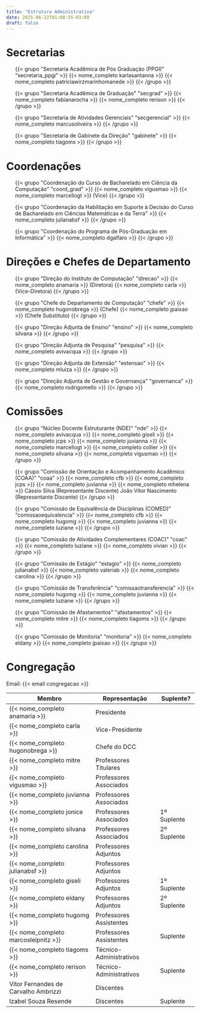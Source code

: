 ```yaml
---
title: "Estrutura Administrativa"
date: 2025-06-22T01:08:55-03:00
draft: false
---
```


# Secretarias

<ul class="cards-pessoais">
  {{< grupo "Secretaria Acadêmica de Pós Graduação (PPGI)" "secretaria_ppgi" >}}
    <span>{{< nome_completo karlasantanna >}}</span>
    <span>{{< nome_completo patriciawirzmarinhomanede >}}</span>
  {{< /grupo >}}

  {{< grupo "Secretaria Acadêmica de Graduação" "secgrad" >}}
    <span>{{< nome_completo fabianarocha >}}</span>
    <span>{{< nome_completo rerison >}}</span>
  {{< /grupo >}}

  {{< grupo "Secretaria de Atividades Gerenciais" "secgerencial" >}}
    <span>{{< nome_completo marcusoliveira >}}</span>
  {{< /grupo >}}

  {{< grupo "Secretaria de Gabinete da Direção" "gabinete" >}}
    <span>{{< nome_completo tiagoms >}}</span>
  {{< /grupo >}}
</ul>


# Coordenações

<ul class="cards-pessoais">
  {{< grupo "Coordenação do Curso de Bacharelado em Ciência da Computação" "coord_grad" >}}
    <span>{{< nome_completo vigusmao >}}</span>
    <span>{{< nome_completo marcellogt >}} (Vice)</span>
  {{< /grupo >}}

  {{< grupo "Coordenação da Habilitação em Suporte à Decisão do Curso de Bacharelado em Ciências Matemáticas e da Terra" >}}
    <span>{{< nome_completo julianabsf >}}</span>
  {{< /grupo >}}

  {{< grupo "Coordenação do Programa de Pós-Graduação em Informática" >}}
    <span>{{< nome_completo dgalfaro >}}</span>
  {{< /grupo >}}
</ul>


# Direções e Chefes de Departamento

<ul class="cards-pessoais">
  {{< grupo "Direção do Instituto de Computação" "direcao" >}}
    <span>{{< nome_completo anamaria >}} (Diretora)</span>
    <span>{{< nome_completo carla >}} (Vice-Diretora)</span>
  {{< /grupo >}}

  {{< grupo "Chefe do Departamento de Computação" "chefe" >}}
    <span>{{< nome_completo hugonobrega >}} (Chefe)</span>
    <span>{{< nome_completo jpaixao >}} (Chefe Substituto)</span>
  {{< /grupo >}}

  {{< grupo "Direção Adjunta de Ensino" "ensino" >}}
    <span>{{< nome_completo silvana >}}</span>
  {{< /grupo >}}

  {{< grupo "Direção Adjunta de Pesquisa" "pesquisa" >}}
    <span>{{< nome_completo avivacqua >}}</span>
  {{< /grupo >}}

  {{< grupo "Direção Adjunta de Extensão" "extensao" >}}
    <span>{{< nome_completo mluiza >}}</span>
  {{< /grupo >}}

  {{< grupo "Direção Adjunta de Gestão e Governança" "governanca" >}}
    <span>{{< nome_completo rodrigomello >}}</span>
  {{< /grupo >}}
</ul>


# Comissões

<ul class="cards-pessoais">
  {{< grupo "Núcleo Docente Estruturante (NDE)" "nde" >}}
    <span>{{< nome_completo avivacqua >}}</span>
    <span>{{< nome_completo giseli >}}</span>
    <span>{{< nome_completo jcps >}}</span>
    <span>{{< nome_completo juvianna >}}</span>
    <span>{{< nome_completo marcellogt >}}</span>
    <span>{{< nome_completo collier >}}</span>
    <span>{{< nome_completo silvana >}}</span>
    <span>{{< nome_completo vigusmao >}}</span>
  {{< /grupo >}}

  {{< grupo "Comissão de Orientação e Acompanhamento Acadêmico (COAA)" "coaa" >}}
    <span>{{< nome_completo cfb >}}</span>
    <span>{{< nome_completo jcps >}}</span>
    <span>{{< nome_completo juvianna >}}</span>
    <span>{{< nome_completo mhelena >}}</span>
    <span>Cássio Silva (Representante Discente)</span>
    <span>João Vitor Nascimento (Representante Discente)</span>
  {{< /grupo >}}

  {{< grupo "Comissão de Equivalência de Disciplinas (COMED)" "comissaoequivalencia" >}}
    <span>{{< nome_completo cfb >}}</span>
    <span>{{< nome_completo hugomg >}}</span>
    <span>{{< nome_completo juvianna >}}</span>
    <span>{{< nome_completo luziane >}}</span>
  {{< /grupo >}}

  {{< grupo "Comissão de Atividades Complementares (COAC)" "coac" >}}
    <span>{{< nome_completo luziane >}}</span>
    <span>{{< nome_completo vivian >}}</span>
  {{< /grupo >}}

  {{< grupo "Comissão de Estágio" "estagio" >}}
    <span>{{< nome_completo julianabsf >}}</span>
    <span>{{< nome_completo valeriab >}}</span>
    <span>{{< nome_completo carolina >}}</span>
  {{< /grupo >}}

  {{< grupo "Comissão de Transferência" "comissaotransferencia" >}}
    <span>{{< nome_completo hugomg >}}</span>
    <span>{{< nome_completo juvianna >}}</span>
    <span>{{< nome_completo luziane >}}</span>
  {{< /grupo >}}

  {{< grupo "Comissão de Afastamentos" "afastamentos" >}}
    <span>{{< nome_completo mitre >}}</span>
    <span>{{< nome_completo tiagoms >}}</span>
  {{< /grupo >}}

  {{< grupo "Comissão de Monitoria" "monitoria" >}}
    <span>{{< nome_completo eldany >}}</span>
    <span>{{< nome_completo jpaixao >}}</span>
  {{< /grupo >}}
</ul>

# Congregação

Email: {{< email congregacao >}}

| Membro | Representação | Suplente? |
|--------|---------------|-----------|
| {{< nome_completo anamaria >}} | Presidente | |
| {{< nome_completo carla >}} | Vice-Presidente | |
| {{< nome_completo hugonobrega >}} | Chefe do DCC | |
| {{< nome_completo mitre >}} | Professores Titulares | |
| {{< nome_completo vigusmao >}} | Professores Associados | |
| {{< nome_completo juvianna >}} | Professores Associados | |
| {{< nome_completo jonice >}} | Professores Associados | 1º Suplente |
| {{< nome_completo silvana >}} | Professores Associados | 2º Suplente |
| {{< nome_completo carolina >}} | Professores Adjuntos | |
| {{< nome_completo julianabsf >}} | Professores Adjuntos | |
| {{< nome_completo giseli >}} | Professores Adjuntos | 1º Suplente |
| {{< nome_completo eldany >}} | Professores Adjuntos | 2º Suplente |
| {{< nome_completo hugomg >}} | Professores Assistentes | |
| {{< nome_completo marcosleipnitz >}} | Professores Assistentes | Suplente |
| {{< nome_completo tiagoms >}} | Técnico-Administrativos | |
| {{< nome_completo rerison >}} | Técnico-Administrativos | Suplente |
| Vitor Fernandes de Carvalho Ambrizzi | Discentes | |
| Izabel Souza Resende | Discentes | Suplente |

<!--
# Congregação

<ul class="cards-pessoais">
  {{< grupo "Congregação do Instituto de Computação" "congregacao" >}}
    <span>{{< nome_completo anamaria >}} (Presidente)</span>
    <span>{{< nome_completo carla >}} (Vice-Presidente)</span>
    <span>{{< nome_completo mitre >}} (Professor Titular)</span>
    <span>{{< nome_completo vigusmao >}} (Professor Associado)</span>
    <span>{{< nome_completo juvianna >}} (Professor Associado)</span>
    <span>{{< nome_completo jonice >}} (Professor Associado)</span>
    <span>{{< nome_completo silvana >}} (Professor Associado)</span>
    <span>{{< nome_completo carolina >}} (Professor Adjunto)</span>
    <span>{{< nome_completo julianabsf >}} (Professor Adjunto)</span>
    <span>{{< nome_completo giseli >}} (Professor Adjunto)</span>
    <span>{{< nome_completo eldany >}} (Professor Adjunto)</span>
    <span>{{< nome_completo hugomg >}} (Professor Assistente)</span>
    <span>{{< nome_completo marcosleipnitz >}} (Professor Assistente)</span>
    <span>{{< nome_completo tiagoms >}} (Técnico-Administrativo)</span>
    <span>{{< nome_completo rerison >}} (Técnico-Administrativo)</span>
    <span>Izabel Sousa Resende (Discente)</span>
    <span>Vitor Fernandes de Carvalho Ambrizzi (Discente)</span>
  {{< /grupo >}}
</ul>
-->

